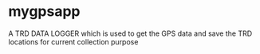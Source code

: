 # mygpsapp
A TRD DATA LOGGER which is used to get the GPS data and save the TRD locations for current collection purpose
